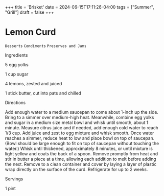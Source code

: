 +++
title = 'Brisket'
date = 2024-06-15T17:11:26-04:00
tags = ["Summer", "Grill"]
draft = false
+++
# Lemon Curd

`Desserts` `Condiments` `Preserves and Jams`

 

  Ingredients  

  5 egg yolks

1 cup sugar

4 lemons, zested and juiced

1 stick butter, cut into pats and chilled

  

   Directions  

  Add enough water to a medium saucepan to come about 1-inch up the side. Bring to a simmer over medium-high heat. Meanwhile, combine egg yolks and sugar in a medium size metal bowl and whisk until smooth, about 1 minute. Measure citrus juice and if needed, add enough cold water to reach 1/3 cup. Add juice and zest to egg mixture and whisk smooth. Once water reaches a simmer, reduce heat to low and place bowl on top of saucepan. (Bowl should be large enough to fit on top of saucepan without touching the water.) Whisk until thickened, approximately 8 minutes, or until mixture is light yellow and coats the back of a spoon. Remove promptly from heat and stir in butter a piece at a time, allowing each addition to melt before adding the next. Remove to a clean container and cover by laying a layer of plastic wrap directly on the surface of the curd. Refrigerate for up to 2 weeks.  

   Servings  

  1 pint  

 
